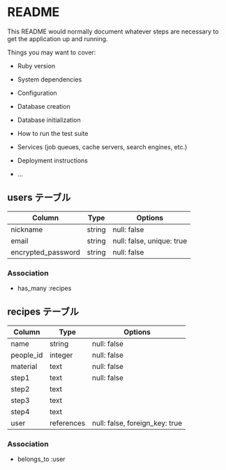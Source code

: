 # README

This README would normally document whatever steps are necessary to get the
application up and running.

Things you may want to cover:

* Ruby version

* System dependencies

* Configuration

* Database creation

* Database initialization

* How to run the test suite

* Services (job queues, cache servers, search engines, etc.)

* Deployment instructions

* ...

## users テーブル

| Column             | Type   | Options                   |
| ------------------ | ------ | ------------------------- |
| nickname           | string | null: false               |
| email              | string | null: false, unique: true |
| encrypted_password | string | null: false               |

### Association

- has_many :recipes

## recipes テーブル

| Column          | Type       | Options                        |
| --------------- | ---------- | ------------------------------ |
| name            | string     | null: false                    |
| people_id       | integer    | null: false                    |
| material        | text       | null: false                    |
| step1           | text       | null: false                    |
| step2           | text       |                                |
| step3           | text       |                                |
| step4           | text       |                                |
| user            | references | null: false, foreign_key: true |

### Association

- belongs_to :user